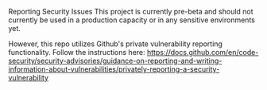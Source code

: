 Reporting Security Issues
This project is currently pre-beta and should not currently be used in a production capacity or in any sensitive environments yet.

However, this repo utilizes Github's private vulnerability reporting functionality. Follow the instructions here: https://docs.github.com/en/code-security/security-advisories/guidance-on-reporting-and-writing-information-about-vulnerabilities/privately-reporting-a-security-vulnerability
